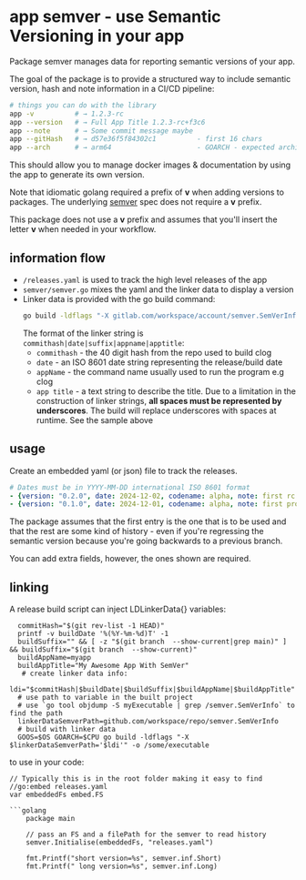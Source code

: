 # app semver - use Semantic Versioning in your app

Package semver manages data for reporting semantic versions of your app.

The goal of the package is to provide a structured way to include semantic
version, hash and note information in a CI/CD pipeline:

```sh
# things you can do with the library
app -v          # → 1.2.3-rc
app --version   # → Full App Title 1.2.3-rc+f3c6
app --note      # → Some commit message maybe
app --gitHash   # → d57e36f5f84302c1          - first 16 chars
app --arch      # → arm64                     - GOARCH - expected architecture
```

This should allow you to manage docker images & documentation by using the app
to generate its own version.

Note that idiomatic golang required a prefix of **v** when adding versions to
packages. The underlying [semver][sv] spec does not require a **v** prefix.

This package does not use a **v** prefix and assumes that you'll insert the
letter **v** when needed in your workflow.

## information flow

* `/releases.yaml` is used to track the high level releases of the app
* `semver/semver.go` mixes the yaml and the linker data to display a version
* Linker data is provided with the go build command:
  ```sh
  go build -ldflags "-X gitlab.com/workspace/account/semver.SemVerInfo=\"'x_x_x_x_HASH_x_x_x_x_x_VALUE_x_x_x_x_AS_x_x_x_x_x_TEXT_x_x_x_x_x_x|2024-07-09||myclog|Command_Line_Of_Go'" .
  ```
  The format of the linker string is `commithash|date|suffix|appname|apptitle`:
  * `commithash` - the 40 digit hash from the repo used to build clog
  * `date` - an ISO 8601 date string representing the release/build date
  * `appName` - the command name usually used to run the program e.g clog
  * `app title` - a text string to describe the title. Due to a limitation in
    the construction of linker strings, **all spaces must be represented by
    underscores**. The build will replace underscores with spaces at runtime.
    See the sample above

## usage

Create an embedded yaml (or json) file to track the releases.

```yaml
# Dates must be in YYYY-MM-DD international ISO 8601 format
- {version: "0.2.0", date: 2024-12-02, codename: alpha, note: first rc docker}
- {version: "0.1.0", date: 2024-12-01, codename: alpha, note: first prototype}

```

The package assumes that the first entry is the one that is to be used and that
the rest are some kind of history - even if you're regressing the semantic version
because you're going backwards to a previous branch.

You can add extra fields, however, the ones shown are required.

## linking

A release build script can inject LDLinkerData{} variables:

```shell
  commitHash="$(git rev-list -1 HEAD)"
  printf -v buildDate '%(%Y-%m-%d)T' -1
  buildSuffix="" && [ -z "$(git branch  --show-current|grep main)" ] && buildSuffix="$(git branch  --show-current)"
  buildAppName=myapp
  buildAppTitle="My Awesome App With SemVer"
   # create linker data info:
  ldi="$commitHash|$buildDate|$buildSuffix|$buildAppName|$buildAppTitle"
  # use path to variable in the built project
  # use `go tool objdump -S myExecutable | grep /semver.SemVerInfo` to find the path
  linkerDataSemverPath=github.com/workspace/repo/semver.SemVerInfo
  # build with linker data
  GOOS=$OS GOARCH=$CPU go build -ldflags "-X $linkerDataSemverPath='$ldi'" -o /some/executable
````

to use in your code:

```golang
// Typically this is in the root folder making it easy to find
//go:embed releases.yaml
var embeddedFs embed.FS

```golang
    package main

    // pass an FS and a filePath for the semver to read history
    semver.Initialise(embeddedFs, "releases.yaml")

    fmt.Printf("short version=%s", semver.inf.Short)
    fmt.Printf(" long version=%s", semver.inf.Long)
```

[sv]: https://semver.org/
